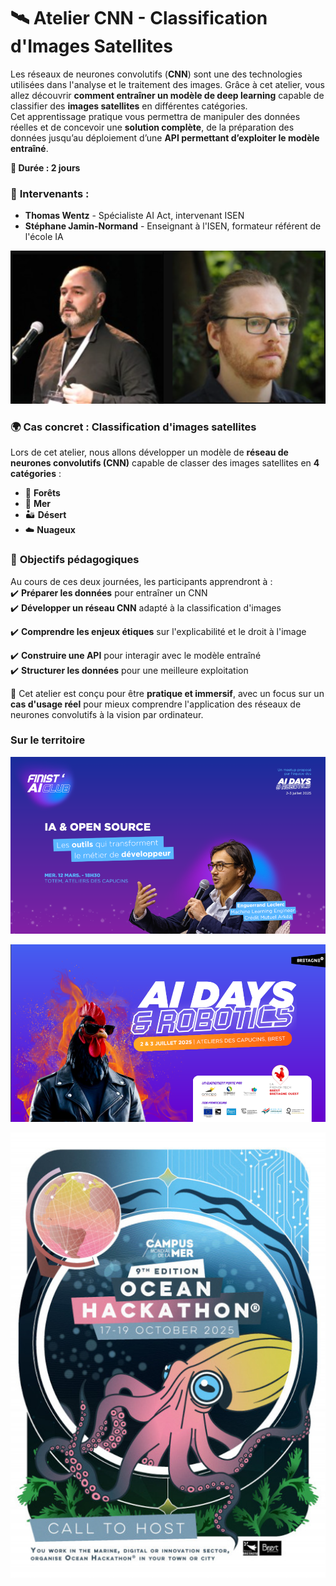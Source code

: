 # 🛰️ Atelier CNN - Classification d'Images Satellites  

Les réseaux de neurones convolutifs (**CNN**) sont une des technologies utilisées dans l'analyse et le traitement des images. Grâce à cet atelier, vous allez découvrir **comment entraîner un modèle de deep learning** capable de classifier des **images satellites** en différentes catégories.  
Cet apprentissage pratique vous permettra de manipuler des données réelles et de concevoir une **solution complète**, de la préparation des données jusqu’au déploiement d’une **API permettant d’exploiter le modèle entraîné**.  

**📅 Durée : 2 jours** 

### 🏫 **Intervenants :**  
- **Thomas Wentz** - Spécialiste AI Act, intervenant ISEN  
- **Stéphane Jamin-Normand** - Enseignant à l'ISEN, formateur référent de l'école IA

![intervenants](ressources/intervenants.png)

### 🌍 **Cas concret : Classification d'images satellites**  
Lors de cet atelier, nous allons développer un modèle de **réseau de neurones convolutifs (CNN)** capable de classer des images satellites en **4 catégories** :  
- 🌲 **Forêts**  
- 🌊 **Mer**  
- 🏜️ **Désert**  
- ☁️ **Nuageux**  

### 🚀 **Objectifs pédagogiques**  
Au cours de ces deux journées, les participants apprendront à :  
✔️ **Préparer les données** pour entraîner un CNN  
✔️ **Développer un réseau CNN** adapté à la classification d'images 

✔️ **Comprendre les enjeux étiques** sur l'explicabilité et le droit à l'image 

✔️ **Construire une API** pour interagir avec le modèle entraîné  
✔️ **Structurer les données** pour une meilleure exploitation  

📌 Cet atelier est conçu pour être **pratique et immersif**, avec un focus sur un **cas d'usage réel** pour mieux comprendre l'application des réseaux de neurones convolutifs à la vision par ordinateur. 

### **Sur le territoire**

![Finist'AI Club](ressources/finistaiclub.png)

![AI Days](ressources/aidays.png)

![Ocean Hackathon](ressources/oceanhackathon.jpg)


